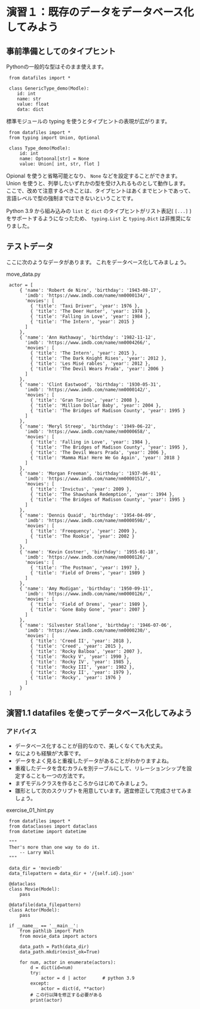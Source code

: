 演習１：既存のデータをデータベース化してみよう
=================

## 事前準備としてのタイプヒント
Pythonの一般的な型はそのまま使えます。


```
 from datafiles import *

 class GenericType_demo(Modle):
 	id: int
 	name: str
 	value: float
 	data: dict
```

標準モジュールの typing を使うとタイプヒントの表現が広がります。

```
 from datafiles import *
 from typing import Union, Optional

 class Type_demo(Modle):
     id: int
     name: Optoonal[str] = None
     value: Union[ int, str, flot ]

```

Opional を使うと省略可能となり、 `None` などを設定することができます。
Union を使うと、列挙したいずれかの型を受け入れるものとして動作します。
ここで、改めて注意するべきことは、タイプヒントはあくまでヒントであって、言語レベルで型の強制まではできないということです。

Python 3.9 から組み込みの `list` と `dict` のタイプヒントがリスト表記( `[...]` )をサポートするようになったため、 `typing.List` と  `typing.Dict` は非推奨になりました。

## テストデータ
ここに次のようなデータがあります。
これをデータベース化してみましょう。

 move_data.py
```
 actor = [
     { 'name': 'Robert de Niro', 'birthday': '1943-08-17',
       'imdb': 'https://www.imdb.com/name/nm0000134/',
       'movies': [
         { 'title': 'Taxi Driver', 'year': 1976 },
         { 'title': 'The Deer Hunter', 'year': 1978 },
         { 'title': 'Falling in Love', 'year': 1984 },
         { 'title': 'The Intern', 'year': 2015 }
       ]
     },
     { 'name': 'Ann Hathaway', 'birthday': '1982-11-12',
       'imdb': 'https://www.imdb.com/name/nm0004266/',
       'movies': [
         { 'title': 'The Intern', 'year': 2015 },
         { 'title': 'The Dark Knight Rises', 'year': 2012 },
         { 'title': 'Les Misé rables', 'year': 2012 },
         { 'title': 'The Devil Wears Prada', 'year': 2006 }
       ]
     },
     { 'name': 'Clint Eastwood', 'birthday': '1930-05-31',
       'imdb': 'https://www.imdb.com/name/nm0000142/',
       'movies': [
         { 'title': 'Gran Torino', 'year': 2008 },
         { 'title': 'Million Dollar Baby', 'year': 2004 },
         { 'title': 'The Bridges of Madison County', 'year': 1995 }
       ]
     },
     { 'name': 'Meryl Streep', 'birthday': '1949-06-22',
       'imdb': 'https://www.imdb.com/name/nm0000658/',
       'movies': [
         { 'title': 'Falling in Love', 'year': 1984 },
         { 'title': 'The Bridges of Madison County', 'year': 1995 },
         { 'title': 'The Devil Wears Prada', 'year': 2006 },
         { 'title': 'Mamma Mia! Here We Go Again', 'year': 2018 }
       ]
     },
     { 'name': 'Morgan Freeman', 'birthday': '1937-06-01',
       'imdb': 'https://www.imdb.com/name/nm0000151/',
       'movies': [
         { 'title': 'Invictus', 'year': 2009 },
         { 'title': 'The Shawshank Redemption', 'year': 1994 },
         { 'title': 'The Bridges of Madison County', 'year': 1995 }
       ]
     },
     { 'name': 'Dennis Quaid', 'birthday': '1954-04-09',
       'imdb': 'https://www.imdb.com/name/nm0000598/',
       'movies': [
         { 'title': 'Freequency', 'year': 2009 },
         { 'title': 'The Rookie', 'year': 2002 }
       ]
     },
     { 'name': 'Kevin Costner', 'birthday': '1955-01-18',
       'imdb': 'https://www.imdb.com/name/nm0000126/',
       'movies': [
         { 'title': 'The Postman', 'year': 1997 },
         { 'title': 'Field of Drems', 'year': 1989 }
       ]
     },
     { 'name': 'Amy Modigan', 'birthday': '1950-09-11',
       'imdb': 'https://www.imdb.com/name/nm0000126/',
       'movies': [
         { 'title': 'Field of Drems', 'year': 1989 },
         { 'title': 'Gone Baby Gone', 'year': 2007 }
       ]
     },
     { 'name': 'Silvester Stallone', 'birthday': '1946-07-06',
       'imdb': 'https://www.imdb.com/name/nm0000230/',
       'movies': [
         { 'title': 'Creed II', 'year': 2018 },
         { 'title': 'Creed', 'year': 2015 },
         { 'title': 'Rocky Balboa', 'year': 2007 },
         { 'title': 'Rocky V', 'year': 1990 },
         { 'title': 'Rocky IV', 'year': 1985 },
         { 'title': 'Rocky III', 'year': 1982 },
         { 'title': 'Rocky II', 'year': 1979 },
         { 'title': 'Rocky', 'year': 1976 }
       ]
     }
 ]
```


## 演習1.1 datafiles を使ってデータベース化してみよう
### アドバイス
- データベース化することが目的なので、美しくなくても大丈夫。
- なによりも経験が’大事です。
- データをよく見ると重複したデータがあることがわかりますよね。
- 重複したデータを含むカラムを別テーブルにして、リレーションシップを設定することも一つの方法です。
- まずモデルクラスを作るところからはじめてみましょう。
- 雛形として次のスクリプトを用意しています。適宜修正して完成させてみましょう。

 exercise_01_hint.py
```
 from datafiles import *
 from dataclasses import dataclass
 from datetime import datetime

 """
 Ther's more than one way to do it.
     -- Larry Wall
 """

 data_dir = 'moviedb'
 data_filepattern = data_dir + '/{self.id}.json'

 @dataclass
 class Movie(Model):
     pass

 @datafile(data_filepattern)
 class Actor(Model):
     pass

 if __name__ == '__main__':
     from pathlib import Path
     from movie_data import actors

     data_path = Path(data_dir)
     data_path.mkdir(exist_ok=True)

     for num, actor in enumerate(actors):
         d = dict(id=num)
         try:
             actor = d | actor      # python 3.9
         except:
             actor = dict(d, **actor)
         # この行以降を修正する必要がある
         print(actor)

```
